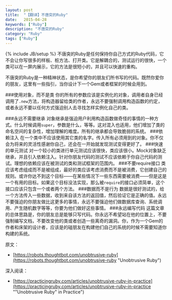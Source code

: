 ```yaml
---
layout: post
title:  "【翻译】不唐突的Ruby"
date:   2015-04-28
keywords: ["Ruby"]
description: "不唐突的Ruby"
category: "Ruby"
tags: ["Ruby"]
---
```

{% include JB/setup %}
不唐突的Ruby是任何保持你自己方式的Ruby代码，它不会让你写很多的样板、桩方法、打开类。它是解耦合的，测试运行的很快，一个类可以在一屏内展示，它的方法是很短小的，并且可以快速的重构。

不唐突的Ruby是一种精神状态，是你希望你的朋友们所书写的代码。既然你爱你的朋友，这里有一些指引，当你设计下一个Gem或者框架的时候会用到。

###使用对象，而不是类
你的所有的参数应该是实例化的对象，调用者自身已经调用了`.new`方法，将构造器留给类的作者，永远不要强制调用构造函数的约定，或者永远不要以任何方式强迫别人去寻找怎样实例化自己的类。

###永远不需要继承
对象继承是强迫用户利用构造函数做奇怪的事情的一种方式。什么时候调用`super`，参数是什么，等等。这对混入也适用，他们增加了类的命名空间的复杂性，增加理解的难度。所有的继承都会导致脆弱的系统。
###依赖注入
在一个类中不应该使用其它类的名字。传入所有必须用到的对象。你不仅会为将来的灵活性感谢你自己，还会在一开始就发现测试变得更好了。
###快速的单元测试
对一个较小的类进行单元测试应该很快，类应该很小。Mock对象缺乏继承，并且引入依赖注入。针对你朋友代码的测试不应该依赖于你自己代码的测试。理想的依赖应该在被测试的类和测试框架的范围内。
###不要require接口
类应该考虑组成而不是被组成，最好的类应该考虑消费而不是被消费，它创建自己的规则。或许你达不到这个目标——在某些情况下一些东西需要被消费——但是这是一个有用的目标。如果这个目标没法实现，那么被`require`的接口必须简单，这个接口应该只包含一个或者两个方法。
###数据而不是行为
数据是很好测试的，给一个方法传入一些数据，收到来自该方法的返回值，然后验证它是正确的值。永远不要强迫的你朋友做比这更多的事情，永远不要强迫他们做数据库查询、系统调用、产生随机数字等等，你要为他们做好这些事情。
###永远编写代码
这篇文章的总体思路是，你的朋友总是能够只写代码。你永远不希望站在他的位置上，不要强制编写文档，不要改变他的类或者创造一些离奇的漏洞。你，作为一个Gem的作者和床架的设计者，应该是的碰朋友在构建他们自己的系统的时候不需要知道你构建的系统。

原文：

- [https://robots.thoughtbot.com/unobtrusive-ruby](https://robots.thoughtbot.com/unobtrusive-ruby "Unobtrusive Ruby")

深入阅读：

- [https://practicingruby.com/articles/unobtrusive-ruby-in-practice](https://practicingruby.com/articles/unobtrusive-ruby-in-practice ""Unobtrusive Ruby" in Practice")
